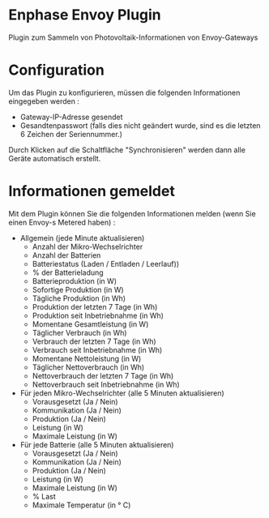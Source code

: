 # Enphase Envoy Plugin

Plugin zum Sammeln von Photovoltaik-Informationen von Envoy-Gateways

# Configuration

Um das Plugin zu konfigurieren, müssen die folgenden Informationen eingegeben werden :

- Gateway-IP-Adresse gesendet
- Gesandtenpasswort (falls dies nicht geändert wurde, sind es die letzten 6 Zeichen der Seriennummer.)

Durch Klicken auf die Schaltfläche "Synchronisieren" werden dann alle Geräte automatisch erstellt.

# Informationen gemeldet

Mit dem Plugin können Sie die folgenden Informationen melden (wenn Sie einen Envoy-s Metered haben) :

- Allgemein (jede Minute aktualisieren)
    - Anzahl der Mikro-Wechselrichter
    - Anzahl der Batterien
    - Batteriestatus (Laden / Entladen / Leerlauf))
    - % der Batterieladung
    - Batterieproduktion (in W)
    - Sofortige Produktion (in W)
    - Tägliche Produktion (in Wh)
    - Produktion der letzten 7 Tage (in Wh)
    - Produktion seit Inbetriebnahme (in Wh)
    - Momentane Gesamtleistung (in W)
    - Täglicher Verbrauch (in Wh)
    - Verbrauch der letzten 7 Tage (in Wh)
    - Verbrauch seit Inbetriebnahme (in Wh)
    - Momentane Nettoleistung (in W)
    - Täglicher Nettoverbrauch (in Wh)
    - Nettoverbrauch der letzten 7 Tage (in Wh)
    - Nettoverbrauch seit Inbetriebnahme (in Wh)
- Für jeden Mikro-Wechselrichter (alle 5 Minuten aktualisieren)
    - Vorausgesetzt (Ja / Nein)
    - Kommunikation (Ja / Nein)
    - Produktion (Ja / Nein)
    - Leistung (in W)
    - Maximale Leistung (in W)
- Für jede Batterie (alle 5 Minuten aktualisieren)
    - Vorausgesetzt (Ja / Nein)
    - Kommunikation (Ja / Nein)
    - Produktion (Ja / Nein)
    - Leistung (in W)
    - Maximale Leistung (in W)
    - % Last
    - Maximale Temperatur (in ° C)
